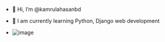 - 👋 Hi, I’m @kamrulahasanbd
- 🌱 I am currently learning Python, Django web development
  
- ![image](https://github.com/kamrulahasanbd/kamrulahasanbd/assets/145370938/23165956-f8ef-4c6c-a4b8-a605ecce195b)


<!---
kamrulahasanbd/kamrulahasanbd is a ✨ special ✨ repository because its `README.md` (this file) appears on your GitHub profile.
You can click the Preview link to take a look at your changes.
--->
